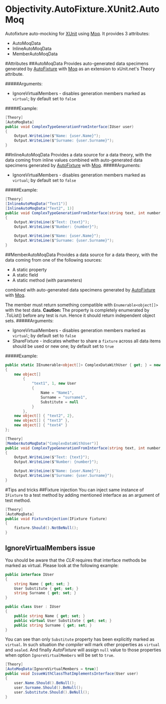 # Objectivity.AutoFixture.XUnit2.AutoMoq
Autofixture auto-mocking for [XUnit](http://xunit.github.io/) using [Moq](https://github.com/moq/moq4).
It provides 3 attributes:
- AutoMoqData
- InlineAutoMoqData
- MemberAutoMoqData

#Attributes
##AutoMoqData
Provides auto-generated data specimens generated by [AutoFixture](https://github.com/AutoFixture/AutoFixture) with [Moq](https://github.com/moq/moq4) as an extension to xUnit.net's Theory attribute.

#####Arguments:
- IgnoreVirtualMembers - disables generation members marked as `virtual`; by default set to `false`

#####Example:
```csharp
[Theory]
[AutoMoqData]
public void ComplexTypeGenerationFromInterface(IUser user)
{
	Output.WriteLine($"Name: {user.Name}");
    Output.WriteLine($"Surname: {user.Surname}");
}
```

##InlineAutoMoqData
Provides a data source for a data theory, with the data coming from inline values combined with auto-generated data specimens generated by [AutoFixture](https://github.com/AutoFixture/AutoFixture) with [Moq](https://github.com/moq/moq4).
#####Arguments:
- IgnoreVirtualMembers - disables generation members marked as `virtual`; by default set to `false`

#####Example:
```csharp
[Theory]
[InlineAutoMoqData("Text1")]
[InlineAutoMoqData("Text2", 1)]
public void ComplexTypeGenerationFromInterface(string text, int number, IUser user)
{
	Output.WriteLine($"Text: {text}");
    Output.WriteLine($"Number: {number}");

    Output.WriteLine($"Name: {user.Name}");
    Output.WriteLine($"Surname: {user.Surname}");
}
```

##MemberAutoMoqData
Provides a data source for a data theory, with the data coming from one of the following sources:
- A static property
- A static field
- A static method (with parameters)

combined with auto-generated data specimens generated by [AutoFixture](https://github.com/AutoFixture/AutoFixture) with [Moq](https://github.com/moq/moq4).

The member must return something compatible with `Enumerable<object[]>` with the test data.
**Caution:** The property is completely enumerated by .ToList() before any test is run. Hence it should return independent object sets.
#####Arguments:
- IgnoreVirtualMembers - disables generation members marked as `virtual`; by default set to `false`
- ShareFixture - indicates whether to share a `fixture` across all data items should be used or new one; by default set to `true`

#####Example:
```csharp
public static IEnumerable<object[]> ComplexDataWithUser { get; } = new List<object[]>
{
	new object[]
    	{
        	"text1", 1, new User
            {
            	Name = "Name1",
                Surname = "surname1",
                Substitute = null
            }
       	},
    new object[] { "text2", 2},
    new object[] { "text3" },
    new object[] { "text4" }
};

[Theory]
[MemberAutoMoqData("ComplexDataWithUser")]
public void ComplexTypeGenerationFromInterface(string text, int number, IUser user)
{
	Output.WriteLine($"Text: {text}");
    Output.WriteLine($"Number: {number}");

    Output.WriteLine($"Name: {user.Name}");
    Output.WriteLine($"Surname: {user.Surname}");
}
```

#Tips and tricks
##Fixture injection
You can inject same instance of `IFixture` to a test method by adding mentioned interface as an argument of test method.
```csharp
[Theory]
[AutoMoqData]
public void FixtureInjection(IFixture fixture)
{
	fixture.Should().NotBeNull();
}
```

## IgnoreVirtualMembers issue
You should be aware that the *CLR* requires that interface methods be marked as virtual. Please look at the following example:
```csharp
public interface IUser
{
	string Name { get; set; }
	User Substitute { get; set; }
	string Surname { get; set; }
}

public class User : IUser
{
	public string Name { get; set; }
	public virtual User Substitute { get; set; }
	public string Surname { get; set; }
}
```
You can see than only `Substitute` property has been explicitly marked as `virtual`. In such situation *the compiler* will mark other properties as `virtual` and `sealed`. And finally *AutoFixture* will assign `null` value to those properties when option `IgnoreVirtualMembers` will be set to `true`.

```csharp
[Theory]
[AutoMoqData(IgnoreVirtualMembers = true)]
public void IssueWithClassThatImplementsInterface(User user)
{
	user.Name.Should().BeNull();
    user.Surname.Should().BeNull();
    user.Substitute.Should().BeNull();
}
```